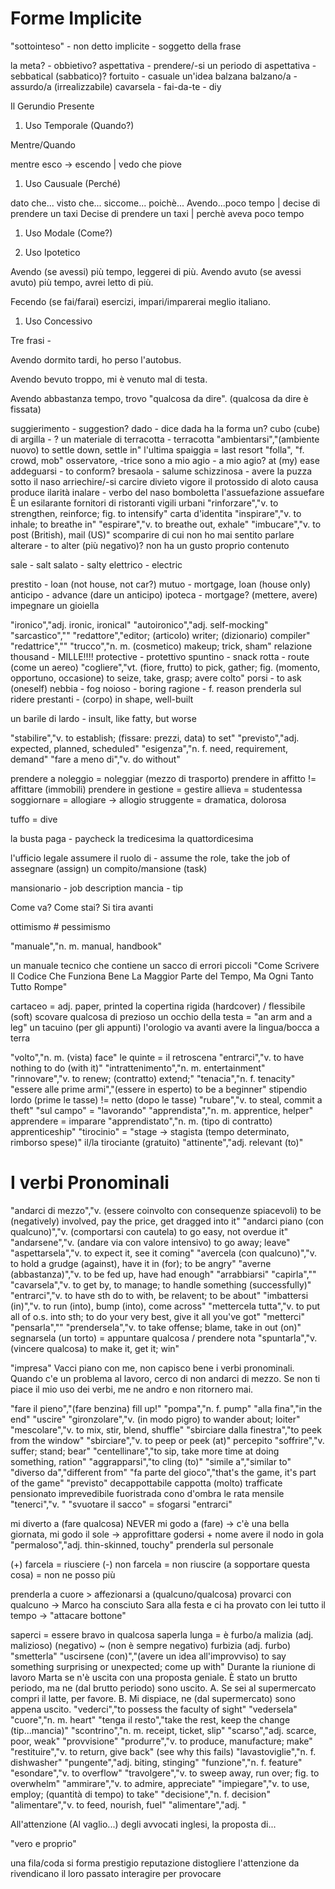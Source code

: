 # Forme Implicite

"sottointeso" - non detto
implicite - soggetto della frase

la meta? - obbietivo?
aspettativa - prendere/-si un periodo di aspettativa - sebbatical (sabbatico)?
fortuito - casuale
un'idea balzana
balzano/a - assurdo/a (irrealizzabile)
cavarsela - 
fai-da-te - diy

Il Gerundio Presente

1. Uso Temporale (Quando?)

Mentre/Quando

mentre esco -> escendo | vedo che piove

1. Uso Causuale (Perché)

dato che...
visto che...
siccome...
poichè...
Avendo...poco tempo | decise di prendere un taxi
Decise di prendere un taxi | perchè aveva poco tempo

1. Uso Modale (Come?)



1. Uso Ipotetico

Avendo (se avessi) più tempo, leggerei di più.
Avendo avuto (se avessi avuto) più tempo, avrei letto di più.

Fecendo (se fai/farai) esercizi, impari/imparerai meglio italiano.



1. Uso Concessivo

Tre frasi - 

Avendo dormito tardi, ho perso l'autobus.

Avendo bevuto troppo, mi è venuto mal di testa.

Avendo abbastanza tempo, trovo "qualcosa da dire". (qualcosa da dire è fissata)

suggierimento - suggestion?
dado - dice
dada ha la forma un? cubo (cube)
di argilla - ? un materiale
di terracotta - terracotta 
"ambientarsi","(ambiente nuovo) to settle down, settle in"
l'ultima spaiggia = last resort
"folla", "f. crowd, mob"
osservatore, -trice
sono a mio agio - a mio agio? at (my) ease
addeguarsi - to conform?
bresaola - salume
schizzinosa - avere la puzza sotto il naso
arriechire/-si
carcire
divieto
vigore
il protossido di aloto causa
produce ilarità
inalare - verbo del naso
bomboletta
l'assuefazione
assuefare
È un esilarante
fornitori di ristoranti
vigili urbani
"rinforzare","v. to strengthen, reinforce; fig. to intensify"
carta d'identita
"inspirare","v. to inhale; to breathe in"
"espirare","v. to breathe out, exhale"
"imbucare","v. to post (British), mail (US)"
scomparire
di cui non ho mai sentito parlare
alterare - to alter (più negativo)?
non ha un gusto proprio
contenuto

sale - salt
salato - salty
elettrico - electric

prestito - loan (not house, not car?)
mutuo - mortgage, loan (house only)
anticipo - advance (dare un anticipo)
ipoteca - mortgage? (mettere, avere)
impegnare un gioiella

"ironico","adj. ironic, ironical"
"autoironico","adj. self-mocking"
"sarcastico",""
"redattore","editor; (articolo) writer; (dizionario) compiler"
"redattrice",""
"trucco","n. m. (cosmetico) makeup; trick, sham"
relazione
thousand - MILLE!!!!
protective - protettivo
spuntino - snack
rotta - route (come un aereo)
"cogliere","vt.  (fiore, frutto) to pick, gather; fig. (momento, opportuno, occasione) to seize, take, grasp; avere colto"
porsi - to ask (oneself)
nebbia - fog
noioso - boring
ragione - f. reason
prenderla sul ridere
prestanti - (corpo) in shape, well-built

un barile di lardo - insult, like fatty, but worse


"stabilire","v. to establish; (fissare: prezzi, data) to set"
"previsto","adj. expected, planned, scheduled"
"esigenza","n. f. need, requirement, demand"
"fare a meno di","v. do without"

prendere a noleggio = noleggiar (mezzo di trasporto)
prendere in affitto != affittare (immobili)
prendere in gestione = gestire 
allieva = studentessa
soggiornare = allogiare -> allogio
struggente = dramatica, dolorosa

tuffo = dive

la busta paga - paycheck
la tredicesima
la quattordicesima

l'ufficio legale
assumere il ruolo di - assume the role, take the job of
assegnare (assign) un compito/mansione (task)

mansionario - job description
mancia - tip

Come va?  Come stai?
Si tira avanti

ottimismo # pessimismo

"manuale","n. m. manual, handbook"

un manuale tecnico che contiene un sacco di errori piccoli
"Come Scrivere Il Codice Che Funziona Bene 
La Maggior Parte del Tempo, Ma Ogni Tanto Tutto Rompe"

cartaceo = adj. paper, printed
la copertina rigida (hardcover) / flessibile (soft)
scovare qualcosa di prezioso
un occhio della testa = "an arm and a leg"
un tacuino (per gli appunti)
l'orologio va avanti
avere la lingua/bocca a terra

"volto","n. m. (vista) face"
le quinte = il retroscena
"entrarci","v. to have nothing to do (with it)"
"intrattenimento","n. m. entertainment"
"rinnovare","v. to renew; (contratto) extend;"
"tenacia","n. f. tenacity"
"essere alle prime armi","(essere in esperto) to be a beginner"
stipendio lordo (prime le tasse) != netto (dopo le tasse)
"rubare","v. to steal, commit a theft"
"sul campo" = "lavorando"
"apprendista","n. m. apprentice, helper"
apprendere = imparare
"apprendistato","n. m. (tipo di contratto) apprenticeship"
"tirocinio" = "stage -> stagista (tempo determinato, rimborso spese)"
il/la tirociante (gratuito)
"attinente","adj. relevant (to)"

# I verbi Pronominali
"andarci di mezzo","v. (essere coinvolto con consequenze spiacevoli) to be (negatively) involved, pay the price, get dragged into it"
"andarci piano (con qualcuno)","v. (comportarsi con cautela) to go easy, not overdue it"
"andarsene","v. (andare via con valore intensivo) to go away; leave"
"aspettarsela","v. to expect it, see it coming"
"avercela (con qualcuno)","v. to hold a grudge (against), have it in (for); to be angry"
"averne (abbastanza)","v. to be fed up, have had enough"
"arrabbiarsi"
"capirla",""
"cavarsela","v. to get by, to manage; to handle something (successfully)"
"entrarci","v. to have sth do to with, be relavent; to be about"
"imbattersi (in)","v. to run (into), bump (into), come across"
"mettercela tutta","v. to put all of o.s. into sth; to do your very best, give it all you've got"
"metterci"
"pensarla",""
"prendersela","v. to take offense; blame, take in out (on)"
segnarsela (un torto) = appuntare qualcosa / prendere nota
"spuntarla","v. (vincere qualcosa) to make it, get it; win"

"impresa"
Vacci piano con me, non capisco bene i verbi pronominali.
Quando c'e un problema al lavoro, cerco di non andarci di mezzo.
Se non ti piace il mio uso dei verbi, me ne andro e non ritornero mai.

"fare il pieno","(fare benzina) fill up!"
"pompa","n. f. pump"
"alla fina","in the end"
"uscire"
"gironzolare","v. (in modo pigro) to wander about; loiter"
"mescolare","v. to mix, stir, blend, shuffle"
"sbirciare dalla finestra","to peek from the window"
"sbirciare","v. to peep or peek (at)"
percepito
"soffrire","v. suffer; stand; bear"
"centellinare","to sip, take more time at doing something, ration"
"aggrapparsi","to cling (to)"
"simile a","similar to"
"diverso da","different from"
"fa parte del gioco","that's the game, it's part of the game"
"previsto"
decappottabile
cappotta
(molto) trafficate
pensionato
imprevedibile
fuoristrada
cono d'ombra
le rata mensile
"tenerci","v. "
"svuotare il sacco" = sfogarsi
"entrarci"

mi diverto a (fare qualcosa)
NEVER mi godo a (fare) -> c'è una bella giornata, mi godo il sole -> approfittare
godersi + nome
avere il nodo in gola
"permaloso","adj. thin-skinned, touchy"
prenderla sul personale

(+) farcela = riusciere
(-) non farcela = non riuscire (a sopportare questa cosa) = non ne posso più

prenderla a cuore > affezionarsi a (qualcuno/qualcosa)
provarci con qualcuno 
    -> Marco ha consciuto Sara alla festa e ci ha provato con lei tutto il tempo
    -> "attacare bottone"

saperci = essere bravo in qualcosa
saperla lunga = è furbo/a
malizia (adj. malizioso) (negativo) ~ (non è sempre negativo) furbizia (adj. furbo)
"smetterla"
"uscirsene (con)","(avere un idea all'improvviso) to say something surprising or unexpected; come up with"
Durante la riunione di lavoro Marta se n'è uscita con una proposta geniale.
È stato un brutto periodo, ma ne (dal brutto periodo) sono uscito.
A. Se sei al supermercato compri il latte, per favore.
B. Mi dispiace, ne (dal supermercato) sono appena uscito.
"vederci","to possess the faculty of sight"
"vedersela"
"cuore","n. m. heart"
"tenga il resto","take the rest, keep the change (tip...mancia)"
"scontrino","n. m. receipt, ticket, slip"
"scarso","adj. scarce, poor, weak"
"provvisione"
"produrre","v. to produce, manufacture; make"
"restituire","v. to return, give back"
(see why this fails) "lavastoviglie","n. f. dishwasher"
"pungente","adj. biting, stinging"
"funzione","n. f. feature"
"esondare","v. to overflow"
"travolgere","v. to sweep away, run over; fig. to overwhelm"
"ammirare","v. to admire, appreciate"
"impiegare","v. to use, employ; (quantità di tempo) to take"
"decisione","n. f. decision"
"alimentare","v. to feed, nourish, fuel"
"alimentare","adj. "

All'attenzione (Al vaglio...) degli avvocati inglesi, la proposta di...

"vero e proprio"

una fila/coda si forma
prestigio
reputazione
distogliere l'attenzione da
rivendicano il loro passato
interagire
per provocare
